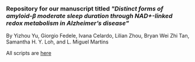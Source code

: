 ### Repository for our manuscript titled *"Distinct forms of amyloid-β moderate sleep duration through NAD+-linked redox metabolism in Alzheimer’s disease"*

By Yizhou Yu, Giorgio Fedele, Ivana Celardo, Lilian Zhou, Bryan Wei Zhi Tan, Samantha H. Y. Loh, and L. Miguel Martins

All scripts are [here](https://github.com/izu0421/abeta_sleep/tree/main/scripts)
